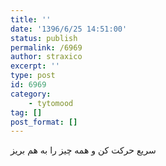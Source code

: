 ```yaml
---
title: ''
date: '1396/6/25 14:51:00'
status: publish
permalink: /6969
author: straxico
excerpt: ''
type: post
id: 6969
category:
    - tytomood
tag: []
post_format: []
---
```

سریع حرکت کن و همه چیز را به هم بریز